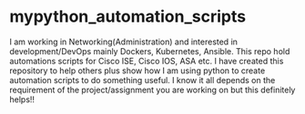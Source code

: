 # mypython_automation_scripts
I am working in Networking(Administration) and interested in development/DevOps mainly Dockers, Kubernetes, Ansible.
This repo hold automations scripts for Cisco ISE, Cisco IOS, ASA etc.
I have created this repository to help others plus show how I am using python to create automation scripts to do something useful. 
I know it all depends on the requirement of the project/assignment you are working on but this definitely helps!!
